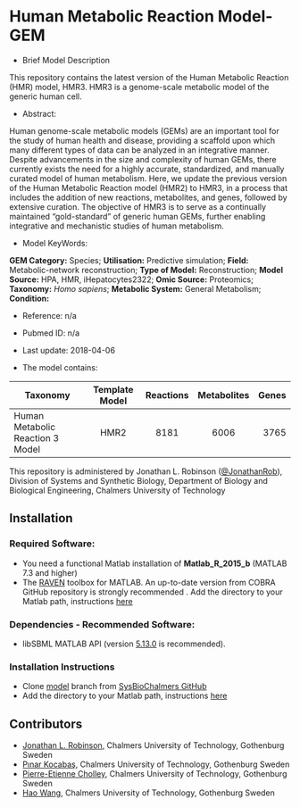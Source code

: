 # Human Metabolic Reaction Model-GEM- Brief Model DescriptionThis repository contains the latest version of the Human Metabolic Reaction (HMR) model, HMR3. HMR3 is a genome-scale metabolic model of the generic human cell.- Abstract:Human genome-scale metabolic models (GEMs) are an important tool for the study of human health and disease, providing a scaffold upon which many different types of data can be analyzed in an integrative manner. Despite advancements in the size and complexity of human GEMs, there currently exists the need for a highly accurate, standardized, and manually curated model of human metabolism. Here, we update the previous version of the Human Metabolic Reaction model (HMR2) to HMR3, in a process that includes the addition of new reactions, metabolites, and genes, followed by extensive curation. The objective of HMR3 is to serve as a continually maintained “gold-standard” of generic human GEMs, further enabling integrative and mechanistic studies of human metabolism. - Model KeyWords:**GEM Category:** Species; **Utilisation:** Predictive simulation; **Field:** Metabolic-network reconstruction; **Type of Model:** Reconstruction; **Model Source:** HPA, HMR, iHepatocytes2322; **Omic Source:** Proteomics; **Taxonomy:** _Homo sapiens_; **Metabolic System:** General Metabolism; **Condition:** - Reference: n/a- Pubmed ID: n/a- Last update: 2018-04-06- The model contains:|Taxonomy | Template Model | Reactions | Metabolites| Genes || ------------- |:-------------:|:-------------:|:-------------:|-----:||Human Metabolic Reaction 3 Model |	HMR2|	8181|	6006|	3765|This repository is administered by Jonathan L. Robinson ([@JonathanRob](https://github.com/jonathanrob)), Division of Systems and Synthetic Biology, Department of Biology and Biological Engineering, Chalmers University of Technology## Installation### Required Software:*  You need a functional Matlab installation of **Matlab_R_2015_b**  (MATLAB 7.3 and higher)* The [RAVEN](https://github.com/SysBioChalmers/RAVEN) toolbox for MATLAB. An up-to-date version from COBRA GitHub repository is strongly recommended . Add the directory to your Matlab path, instructions [here](https://se.mathworks.com/help/matlab/ref/addpath.html?requestedDomain=www.mathworks.com)### Dependencies - Recommended Software:* libSBML MATLAB API (version [5.13.0](https://sourceforge.net/projects/sbml/files/libsbml/5.13.0/stable/MATLAB%20interface/)  is recommended).### Installation Instructions* Clone [model](https://github.com/SysBioChalmers/) branch from [SysBioChalmers GitHub](https://github.com/SysBioChalmers)* Add the directory to your Matlab path, instructions [here](https://se.mathworks.com/help/matlab/ref/addpath.html?requestedDomain=www.mathworks.com)## Contributors- [Jonathan L. Robinson](https://www.chalmers.se/en/Staff/Pages/jonrob.aspx), Chalmers University of Technology, Gothenburg Sweden- [Pınar Kocabaş](https://www.chalmers.se/en/staff/Pages/kocabas.aspx), Chalmers University of Technology, Gothenburg Sweden- [Pierre-Etienne Cholley](https://www.chalmers.se/en/staff/Pages/cholley.aspx), Chalmers University of Technology, Gothenburg Sweden- [Hao Wang](https://www.chalmers.se/en/staff/Pages/hao-wang.aspx), Chalmers University of Technology, Gothenburg Sweden